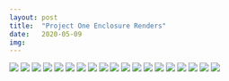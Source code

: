 ```yaml
---
layout: post
title:  "Project One Enclosure Renders"
date:   2020-05-09
img:
---
```

<img src="{{site.baseurl}}/assets/img/DesignImages/render1.JPG">
<img src="{{site.baseurl}}/assets/img/DesignImages/render2.JPG">
<img src="{{site.baseurl}}/assets/img/DesignImages/render3.JPG">
<img src="{{site.baseurl}}/assets/img/DesignImages/render4.JPG">
<img src="{{site.baseurl}}/assets/img/DesignImages/render5.JPG">
<img src="{{site.baseurl}}/assets/img/DesignImages/render6.JPG">
<img src="{{site.baseurl}}/assets/img/DesignImages/render10.JPG">
<img src="{{site.baseurl}}/assets/img/DesignImages/render11.JPG">
<img src="{{site.baseurl}}/assets/img/DesignImages/render12.JPG">
<img src="{{site.baseurl}}/assets/img/DesignImages/render13.JPG">
<img src="{{site.baseurl}}/assets/img/DesignImages/render14.JPG">
<img src="{{site.baseurl}}/assets/img/DesignImages/render15.JPG">
<img src="{{site.baseurl}}/assets/img/DesignImages/render16.JPG">
<img src="{{site.baseurl}}/assets/img/DesignImages/render17.JPG">
<img src="{{site.baseurl}}/assets/img/DesignImages/render18.JPG">
<img src="{{site.baseurl}}/assets/img/DesignImages/render19.JPG">
<img src="{{site.baseurl}}/assets/img/DesignImages/render20.JPG">
<img src="{{site.baseurl}}/assets/img/DesignImages/render21.JPG">
<img src="{{site.baseurl}}/assets/img/DesignImages/render22.JPG">
